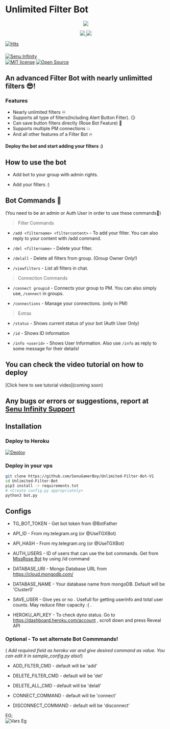 # Unlimited Filter Bot


<p align="center">
  <a href="https://www.python.org">
    <img src="http://ForTheBadge.com/images/badges/made-with-python.svg">

  </a>
</p>
<p align="center">
  <a href="https://github.com/SenuGamerBoy/Unlimited-Filter-Bot-V1/stargazers">
    <img src="https://img.shields.io/github/stars/SenuGamerBoy/Unlimited-Filter-Bot-V1?style=social">

  </a>
  
  <a href="https://github.com/SenuGamerBoy/Unlimited-Filter-Bot-V1/fork">
    <img src="https://img.shields.io/github/forks/SenuGamerBoy/Unlimited-Filter-Bot-V1?label=Fork&style=social">

  </a>  
</p>

[![Hits](https://hits.seeyoufarm.com/api/count/incr/badge.svg?url=https%3A%2F%2Fgithub.com%2FSenuGamerBoy%2FUnlimited-Filter-Bot-V1&count_bg=%2379C83D&title_bg=%23555555&icon=mailchimp.svg&icon_color=%23E7E7E7&title=Views&edge_flat=false)](https://hits.seeyoufarm.com)  
ㅤㅤㅤㅤㅤㅤㅤ  
[![Senu Infinity](https://img.shields.io/badge/SenuInfinity-Support-red?style=flat&logo=telegram)](https://telegram.dog/senuinfinitygroup) 
ㅤㅤㅤㅤㅤㅤㅤ  
[![MIT license](https://img.shields.io/badge/License-MIT-blue?style=flat)](https://github.com/SenuGamerBoy/Unlimited-Filter-Bot-V1/blob/main/LICENSE)  [![Open Source](https://badges.frapsoft.com/os/v2/open-source.svg?v=103)](https://github.com/SenuGamerBoy/Unlimited-Filter-Bot-V1)


## An advanced Filter Bot with nearly unlimitted filters 😎!


### Features
* Nearly unlimited filters ♾
* Supports all type of filters(Including Alert Button Filter). 😏
* Can save button filters directly (Rose Bot Feature) 🌹
* Supports multiple PM connections 💥
* And all other features of a Filter Bot 🔥


#### Deploy the bot and start adding your filters :)


## How to use the bot
* Add bot to your group with admin rights.

* Add your filters :)


## Bot Commands 💾

(You need to be an admin or Auth User in order to use these commands💖)

> Filter Commands
* `/add <filtername> <filtercontent>`  -  To add your filter. You can also reply to your content with /add command.

* `/del <filtername>`  -  Delete your filter.

* `/delall`  -  Delete all filters from group. (Group Owner Only!)

* `/viewfilters`  -  List all filters in chat.

> Connection Commands
* `/connect groupid`  -  Connects your group to PM. You can also simply use, `/connect` in groups.

* `/connections`  -  Manage your connections. (only in PM)

> Extras
* `/status`  -  Shows current status of your bot (Auth User Only)

* `/id`  -  Shows ID information

* `/info <userid>`  -  Shows User Information. Also use `/info` as reply to some message for their details!


## You can check the video tutorial on how to deploy

[Click here to see tutorial video](coming soon)

## Any bugs or errors or suggestions, report at [Senu Infinity Support](https://telegram.dog/senuinfinitygroup)


## Installation

### Deploy to Heroku
[![Deploy](https://www.herokucdn.com/deploy/button.svg)](https://heroku.com/deploy?template=https://github.com/SenuGamerBoy/Unlimited-Filter-Bot-V1)

### Deploy in your vps
```sh
git clone https://github.com/SenuGamerBoy/Unlimited-Filter-Bot-V1
cd Unlimited-Filter-Bot
pip3 install -r requirements.txt
# <Create config.py appropriately>
python3 bot.py
```


## Configs

* TG_BOT_TOKEN  - Get bot token from @BotFather

* API_ID        - From my.telegram.org (or @UseTGXBot)

* API_HASH      - From my.telegram.org (or @UseTGXBot)

* AUTH_USERS  - ID of users that can use the bot commands. Get from [MissRose Bot](https://telegram.dog/MissRose_bot) by using /id command

* DATABASE_URI  - Mongo Database URL from https://cloud.mongodb.com/

* DATABASE_NAME  - Your database name from mongoDB. Default will be 'Cluster0'

* SAVE_USER  -  Give yes or no . Usefull for getting userinfo and total user counts. May reduce filter capacity :( .

* HEROKU_API_KEY  -  To check dyno status. Go to https://dashboard.heroku.com/account , scroll down and press Reveal API


### Optional - To set alternate Bot Commmands!
( *Add required field as heroku var and give desired command as value. You can edit it in sample_config.py also!*)

* ADD_FILTER_CMD  -  default will be 'add'

* DELETE_FILTER_CMD  -  default will be 'del'

* DELETE_ALL_CMD  -  default will be 'delall'

* CONNECT_COMMAND  -  default will be 'connect'

* DISCONNECT_COMMAND  -  default will be 'disconnect'

EG;  
![Vars Eg](https://telegra.ph/file/1f956f3491f2f20a9c1ec.jpg)
